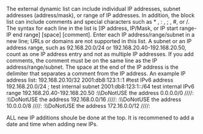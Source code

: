
The external dynamic list can include individual IP addresses, subnet addresses (address/mask), or range of IP addresses. In addition, the block list can include comments and special characters such as * , : , ; , #, or /. The syntax for each line in the list is [IP address, IP/Mask, or IP start range-IP end range] [space] [comment].
Enter each IP address/range/subnet in a new line; URLs or domains are not supported in this list. A subnet or an IP address range, such as 92.168.20.0/24 or 192.168.20.40-192.168.20.50, count as one IP address entry and not as multiple IP addresses. If you add comments, the comment must be on the same line as the IP address/range/subnet. The space at the end of the IP address is the delimiter that separates a comment from the IP address.
An example IP address list:
192.168.20.10/32 
  2001:db8:123:1::1 #test IPv6 address 
	192.168.20.0/24 ; test internal subnet 
	2001:db8:123:1::/64 test internal IPv6 range 
	192.168.20.40-192.168.20.50
 :\\\DoNotUSE the address 0.0.0.0/0 ////:
 :\\\DoNotUSE the address 192.168.0.0/16 ////:
 :\\\DoNotUSE the address 10.0.0.0/8 ////:
 :\\\DoNotUSE the address 172.16.0.0/12 ////:

ALL new IP additions shoule be done at the top.
It is recommened to add a date and time when adding new IPs.

